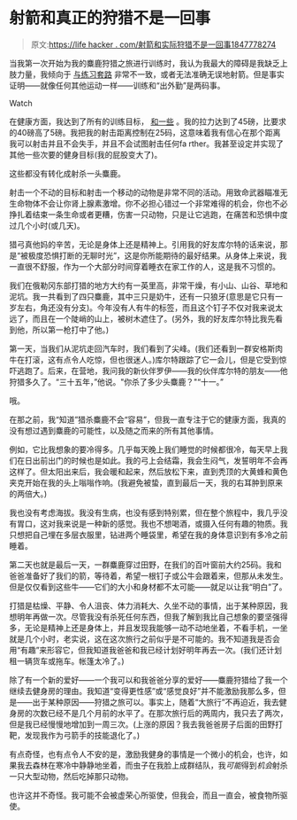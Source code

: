 # 射箭和真正的狩猎不是一回事

> 原文:[https://life hacker . com/射箭和实际狩猎不是一回事1847778274](https://lifehacker.com/archery-and-actual-hunting-are-not-the-same-thing-1847778274)

当我第一次开始为我的麋鹿狩猎之旅进行训练时，我认为我最大的障碍是我缺乏上肢力量，我倾向于 [与练习套路](https://lifehacker.com/could-a-compound-bow-help-me-stick-to-an-exercise-routi-1847690796) 非常不一致，或者无法准确无误地射箭。但是事实证明——就像任何其他运动一样——训练和“出外勤”是两码事。

Watch

在健康方面，我达到了所有的训练目标， [和一些](https://lifehacker.com/how-training-for-a-hunting-trip-gave-me-a-bigger-ass-1847731726) 。我的拉力达到了45磅，比要求的40磅高了5磅。我把我的射击距离控制在25码，这意味着我有信心在那个距离我可以射击并且不会失手，并且不会试图射击任何fa rther。我甚至设定并实现了其他一些次要的健身目标(我的屁股变大了)。

这些都没有转化成射杀一头麋鹿。

射击一个不动的目标和射击一个移动的动物是非常不同的活动。用致命武器瞄准无生命物体不会让你肾上腺素激增。你不必担心错过一个非常难得的机会，你也不必挣扎着结束一条生命或者更糟，伤害一只动物，只是让它逃跑，在痛苦和恐惧中度过几个小时(或几天)。

猎弓真他妈的辛苦，无论是身体上还是精神上。引用我的好友库尔特的话来说，那是“被极度恐惧打断的无聊时光”，这是你所能期待的最好结果。从身体上来说，我一直很不舒服，作为一个大部分时间穿着睡衣在家工作的人，这是我不习惯的。

我们在俄勒冈东部打猎的地方大约有一英里高，非常干燥，有小山、山谷、草地和泥坑。我一共看到了四只麋鹿，其中三只是奶牛，还有一只狼牙(意思是它只有一岁左右，角还没有分支)。今年没有人有牛的标签，而且这个钉子不仅对我来说太远了，而且在一个陡峭的山上，被树木遮住了。(另外，我的好友库尔特比我先看到他，所以第一枪打中了他。)

第一天，当我们从泥坑走回汽车时，我们看到了尖峰。(我们还看到一群安格斯肉牛在打滚，这有点令人吃惊，但也很迷人。)库尔特跟踪了它一会儿，但是它受到惊吓逃跑了。后来，在营地，我问我的新伙伴罗伊——我的伙伴库尔特的朋友——他狩猎多久了。“三十五年，”他说。"你杀了多少头麋鹿？"“十一。”

哦。

在那之前，我“知道”猎杀麋鹿不会“容易”，但我一直专注于它的健康方面，我真的没有想过遇到麋鹿的可能性，以及随之而来的所有其他事情。

例如，它比我想象的要冷得多。几乎每天晚上我们睡觉的时候都很冷，每天早上我们在日出前出门的时候也是如此。我的弓上会结霜，我会生闷气，发誓明年不会再这样了。但太阳出来后，我会暖和起来，然后放松下来，直到秃顶的大黄蜂和黄色夹克开始在我的头上嗡嗡作响。(我避免被蛰，直到最后一天，我的右耳肿到原来的两倍大。)

我也没有考虑海拔。我没有生病，也没有感到特别累，但在整个旅程中，我几乎没有胃口，这对我来说是一种新的感觉。我也不想喝酒，或摄入任何有趣的物质。我只想把自己埋在多层衣服里，钻进两个睡袋里，希望在我的身体意识到有多冷之前睡着。

第二天也就是最后一天，一群麋鹿穿过田野，在我们的百叶窗前大约25码。我和爸爸准备好了我们的箭，等待着，希望一根钉子或公牛会跟着来，但那从未发生。但是仅仅看到这些牛——它们的大小和身材都不太可能——就足以让我“明白”了。

打猎是枯燥、平静、令人沮丧、体力消耗大、久坐不动的事情，出于某种原因，我想明年再做一次。尽管我没有杀死任何东西，但我了解到我比自己想象的要坚强得多，无论是精神上还是身体上，并且发现我能够一动不动地坐着，不看手机，一坐就是几个小时，老实说，这在这次旅行之前似乎是不可能的。我不知道我是否会用“有趣”来形容它，但我知道我爸爸和我已经计划好明年再去一次。(我们还计划租一辆货车或拖车。帐篷太冷了。)

除了有一个新的爱好——一个我可以和我爸爸分享的爱好——麋鹿狩猎给了我一个继续去健身房的理由。我知道“变得更性感”或“感觉良好”并不能激励我那么多，但是——出于某种原因——狩猎之旅可以。事实上，随着“大旅行”不再迫近，我去健身房的次数已经不是几个月前的水平了。在那次旅行后的两周内，我只去了两次，但是我已经慢慢地增加到一周三次。(上涨的原因？我去我爸爸房子后面的田野打靶，发现我作为弓箭手的技能退化了。)

有点奇怪，也有点令人不安的是，激励我健身的事情是一个微小的机会，也许，如果我去森林在寒冷中静静地坐着，而虫子在我脸上成群结队，我*可能*得到*机会*射杀一只大型动物，然后吃掉那只动物。

也许这并不奇怪。我可能不会被虚荣心所驱使，但我会，而且一直会，被食物所驱使。